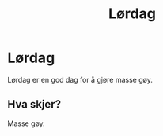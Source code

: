 ﻿---
title: "Lørdag"
category: "Talk"
location: "Clarion Hotel Oslo"
from: "2019-10-19T09:00"
to: "2019-10-19T17:00"
page_type: "event"
---

# Lørdag 

Lørdag er en god dag for å gjøre masse gøy. 

## Hva skjer? 

Masse gøy.